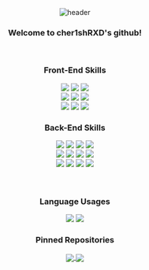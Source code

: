 <div align="center">
  <img src="https://capsule-render.vercel.app/api?type=waving&color=gradient&height=200&section=header&text=cher1shRXD&fontSize=70" alt="header"/>
</div>
<div align="center">
  <h3>Welcome to cher1shRXD's github!</h3>
</div><br>
<div align="center">
  <h3>Front-End Skills</h3>
  <img src="https://img.shields.io/badge/HTML5-E34F26?style=for-the-badge&logo=HTML5&logoColor=white" />
  <img src="https://img.shields.io/badge/CSS3-1572B6?style=for-the-badge&logo=CSS3&logoColor=white" />
  <img src="https://img.shields.io/badge/bootstrap-7952B3?style=for-the-badge&logo=bootstrap&logoColor=white" /><br>
  <img src="https://img.shields.io/badge/javascript-F7DF1E?style=for-the-badge&logo=JavaScript&logoColor=white" />
  <img src="https://img.shields.io/badge/jquery-0769AD?style=for-the-badge&logo=JQuery&logoColor=white" />
  <img src="https://img.shields.io/badge/typescript-3178C6?style=for-the-badge&logo=TypeScript&logoColor=white" /><br>
  <img src="https://img.shields.io/badge/react-61DAFB?style=for-the-badge&logo=React&logoColor=white" />
  <img src="https://img.shields.io/badge/next.js-000000?style=for-the-badge&logo=nextdotjs&logoColor=white" />
  <img src="https://img.shields.io/badge/Tailwind_CSS-38B2AC?logo=tailwind-css&logoColor=white&style=for-the-badge" />
</div>
<div align="center">
  <h3>Back-End Skills</h3>
  <img src="https://img.shields.io/badge/php-777BB4?style=for-the-badge&logo=PHP&logoColor=white" />
  <img src="https://img.shields.io/badge/mysql-4479A1?style=for-the-badge&logo=MySql&logoColor=white" />
  <img src="https://img.shields.io/badge/mariadb-003545?style=for-the-badge&logo=MariaDB&logoColor=white" />
  <img src="https://img.shields.io/badge/apache-D22128?style=for-the-badge&logo=Apache&logoColor=white" /><br>
  <img src="https://img.shields.io/badge/nginx-009639?style=for-the-badge&logo=Nginx&logoColor=white" />
  <img src="https://img.shields.io/badge/linux-FCC624?style=for-the-badge&logo=Linux&logoColor=white" />
  <img src="https://img.shields.io/badge/Redis-DC382D?style=for-the-badge&logo=redis&logoColor=white" />
  <img src="https://img.shields.io/badge/phpmyadmin-6C78AF?style=for-the-badge&logo=PhpMyAdmin&logoColor=white" /><br>
  <img src="https://img.shields.io/badge/next.js-000000?style=for-the-badge&logo=nextdotjs&logoColor=white" />
  <img src="https://img.shields.io/badge/python-3670A0?style=for-the-badge&logo=python&logoColor=ffdd54" />
  <img src="https://img.shields.io/badge/FastAPI-005571?style=for-the-badge&logo=fastapi" />
  <img src="https://img.shields.io/badge/nestjs-E0234E?style=for-the-badge&logo=nestjs&logoColor=white" />
</div><br><br>
<div align="center">
  <h3>Language Usages</h3>
  <img src="https://github-readme-stats.vercel.app/api/top-langs/?username=cher1shRXD&layout=compact">
  <img src="https://github-readme-stats.vercel.app/api?username=cher1shRXD&count_private=true&show_icons=true">
</div>
<div align="center">
  <h3>Pinned Repositories</h3>
  <a href="[https://github.com/cher1shRXD/daesonamu-server](https://github.com/cher1shRXD/daesonamu-server)">
    <img align="center" src="https://github-readme-stats.vercel.app/api/pin/?username=cher1shRXD&repo=daesonamu-server" />
  </a>
  <a href="https://github.com/cher1shRXD/daesonamu-web">
    <img align="center" src="https://github-readme-stats.vercel.app/api/pin/?username=cher1shRXD&repo=daesonamu-web" />
  </a>
</div>





